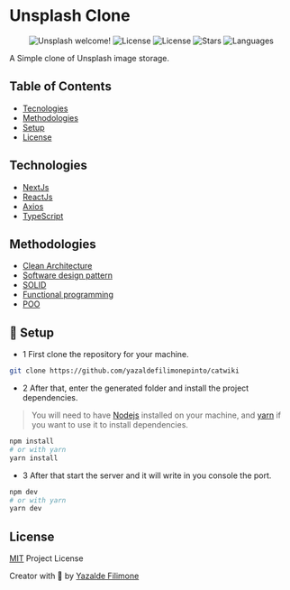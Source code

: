 # Unsplash Clone

<p align="center">
  <img src="https://img.shields.io/static/v1?label=catwiki&message=Welcome&color=FFFFFF&labelColor=110C2F" alt="Unsplash welcome!" />
  <img alt="License" src="https://img.shields.io/static/v1?label=version&message=1.0&color=FFFFFF&labelColor=110C2F">
  <img alt="License" src="https://img.shields.io/static/v1?label=license&message=MIT&color=FFFFFF&labelColor=110C2F">
  <img alt="Stars" src="https://img.shields.io/github/stars/yazaldefilimonepinto/catwiki?color=FFFFFF&labelColor=110C2F">
  <img alt="Languages" src="https://img.shields.io/github/languages/count/yazaldefilimonepinto/catwiki?color=FFFFFF&labelColor=110C2F">
</p>

A Simple clone of Unsplash image storage.


## Table of Contents

- [Tecnologies](#technologies)
- [Methodologies](#methodologies)
- [Setup](#setup)
- [License](#license)

<a id="technologies"></a>

## Technologies

- [NextJs](https://nextjs.org/)
- [ReactJs](https://jwt.io/)
- [Axios](https://www.npmjs.com/package/bcryptjs)
- [TypeScript](https://www.npmjs.com/package/helmet)

<a id="methodologies"></a>

## Methodologies

- [Clean Architecture](https://blog.cleancoder.com/uncle-bob/2012/08/13/the-clean-architecture.html)
- [Software design pattern](https://en.wikipedia.org/wiki/Software_design_pattern)
- [SOLID](https://en.wikipedia.org/wiki/SOLID)
- [Functional programming](https://en.wikipedia.org/wiki/Functional_programming)
- [POO](https://pt.wikipedia.org/wiki/Programa%C3%A7%C3%A3o_orientada_a_objetos)

<a id="setup"></a>

## 👷 Setup

- 1 First clone the repository for your machine.

```sh
git clone https://github.com/yazaldefilimonepinto/catwiki
```

- 2 After that, enter the generated folder and install the project dependencies.

> You will need to have [Nodejs](https://nodejs.org/) installed on your machine, and
> [yarn](https://yarnpkg.com/) if you want to use it to install dependencies.

```sh
npm install
# or with yarn
yarn install
```

- 3 After that start the server and it will write in you console the port.

```sh
npm dev
# or with yarn
yarn dev
```

<a id="license"></a>

## License

[MIT](https://github.com/yazaldefilimonepinto/catwiki/blob/main/LICENSE) Project License

Creator with 💙 by [Yazalde Filimone](https://www.linkedin.com/in/yazalde-filimone/)

